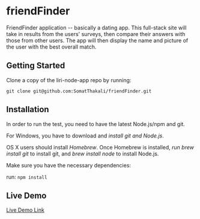 # friendFinder

FriendFinder application -- basically a dating app. This full-stack site will take in results from the users' surveys, then compare their answers with those from other users. The app will then display the name and picture of the user with the best overall match.

## Getting Started

Clone a copy of the liri-node-app repo by running:

`git clone git@github.com:SomatThakali/friendFinder.git`

## Installation

In order to run the test, you need to have the latest Node.js/npm and git.

For Windows, you have to download and _install git and Node.js_.

OS X users should install _Homebrew_. Once Homebrew is installed, _run brew install git_ to install git, and _brew install node_ to install Node.js.

Make sure you have the necessary dependencies:

run: `npm install`

## Live Demo

[Live Demo Link](https://friend-finder-smt.herokuapp.com/)
